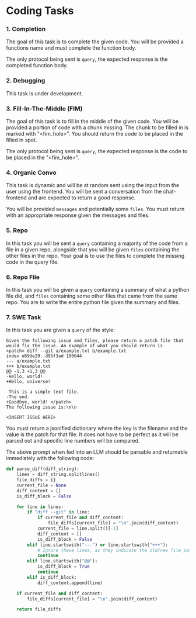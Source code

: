 # Coding Tasks

### 1. Completion

The goal of this task is to complete the given code. You will be provided a functions name and must complete the function body.

The only protocol being sent is `query`, the expected response is the completed function body.


### 2. Debugging

This task is under development.

### 3. Fill-In-The-Middle (FIM)

The goal of this task is to fill in the middle of the given code. You will be provided a portion of code with a chunk missing. The chunk to be filled in is marked with "<fim_hole>". You should return the code to be placed in the filled in spot.

The only protocol being sent is `query`, the expected response is the code to be placed in the "<fim_hole>".


### 4. Organic Convo

This task is dynamic and will be at random sent using the input from the user using the frontend. You will be sent a conversation from the chat-frontend and are expected to return a good response.

You will be provided `messages` and potentially some `files`. You must return with an appropriate response given the messages and files.


### 5. Repo

In this task you will be sent a `query` containing a majority of the code from a file in a given repo, alongside that you will be given `files` containing the other files in the repo. Your goal is to use the files to complete the missing code in the query file.


### 6. Repo File 

In this task you will be given a `query` containing a summary of what a python file did, and `files` containing some other files that came from the same repo. You are to write the entire python file given the summary and files. 

### 7. SWE Task

In this task you are given a `query` of the style:

```
Given the following issue and files, please return a patch file that would fix the issue. An example of what you should return is
<patch> diff --git a/example.txt b/example.txt
index e69de29..d95f3ad 100644
--- a/example.txt
+++ b/example.txt
@@ -1,3 +1,3 @@
-Hello, world!
+Hello, universe!
 
 This is a simple text file.
-The end.
+Goodbye, world! </patch>
The following issue is:\n\n

<INSERT ISSUE HERE>
```

You must return a jsonified dictionary where the key is the filename and the value is the patch for that file. It does not have to be perfect as it will be parsed out and specific line numbers will be compared. 

The above prompt when fed into an LLM should be parsable and returnable immediately with the following code:

```python
def parse_diff(diff_string):
    lines = diff_string.splitlines()
    file_diffs = {}
    current_file = None
    diff_content = []
    is_diff_block = False

    for line in lines:
        if "diff --git" in line:
            if current_file and diff_content:
                file_diffs[current_file] = "\n".join(diff_content)
            current_file = line.split()[-1]
            diff_content = []
            is_diff_block = False
        elif line.startswith("---") or line.startswith("+++"):
            # Ignore these lines, as they indicate the old/new file path
            continue
        elif line.startswith("@@"):
            is_diff_block = True
            continue
        elif is_diff_block:
            diff_content.append(line)

    if current_file and diff_content:
        file_diffs[current_file] = "\n".join(diff_content)

    return file_diffs
```